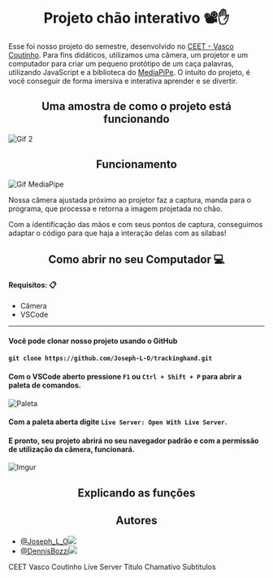 <h1 align="center"> Projeto chão interativo 📽✋</h1>

Esse foi nosso projeto do semestre, desenvolvido no [CEET - Vasco Coutinho](https://www.instagram.com/ceetvasco/).
Para fins didáticos, utilizamos uma câmera, um projetor e um computador para criar um pequeno
protótipo de um caça palavras, utilizando JavaScript e a biblioteca do [MediaPiPe](https://mediapipe.dev/). O intuito do projeto, é você conseguir de forma imersiva e interativa
aprender e se divertir.

<h2 align="center"> Uma amostra de como o projeto está funcionando</h2>

![Gif 2](https://lh3.googleusercontent.com/u/0/drive-viewer/AFDK6gP2JnnWEqYdp2m7AKBx9GP2oAfXnu_MDLnUgvexcc8ZP3yXMzHSvslStvBNlkn07m0fJ_p49-g3lJyOKJ_UCUPvurbJbA=w1366-h615) 

<h2 align="center"> Funcionamento </h2>

![Gif MediaPipe](https://lh3.googleusercontent.com/u/0/drive-viewer/AFDK6gPmuBlvEnK8URGyUh_aIJPysxLel-82EfI4q5Ze0Tdc5CPu3g4znH0pH86ZIhjU-r8Ta1tGK9ezxXD_bvrMXVRXEGL_iw=w1366-h615) 

Nossa câmera ajustada próximo ao projetor faz a captura, manda para o programa, que processa e retorna a imagem projetada no chão.

Com a identificação das mãos e com seus pontos de captura, conseguimos adaptar o código para que haja a interação delas com as sílabas!

<h2 align="center">  Como abrir no seu Computador 💻 </h2>

#### Requisitos: 📋
- Câmera
- VSCode
---

#### Você pode clonar nosso projeto usando o GitHub
#### `git clone https://github.com/Joseph-L-O/trackinghand.git`

#### Com o VSCode aberto pressione `F1` ou `Ctrl + Shift + P` para abrir a paleta de comandos.

![Paleta](https://lh3.googleusercontent.com/u/0/drive-viewer/AFDK6gObv_Mg_f0ZVKUXCSKqA80-e8D48uVrP4a9rqpjFGoQynSR4jDeJ8Ffa3_HM0gcxuUd7qwIciy2Asm_1xNxgbNIcfMv=w1920-h904-iv1)


#### Com a paleta aberta digite `Live Server: Open With Live Server`.

#### E pronto, seu projeto abrirá no seu navegador padrão e com a permissão de utilização da câmera, funcionará.

![Imgur](https://i.imgur.com/0EB65k4.gif)

<h2 align="center">  Explicando as funções </h2>



<h2 align="center">  Autores </h2>

- [@Joseph_L_O](https://www.github.com/joseph-l-o)![](https://images.weserv.nl/?url=avatars.githubusercontent.com/u/74804074&v=4&h=100&w=100&fit=cover&mask=circle) 
- [@DennisBozzi](https://github.com/DennisBozzi/)![](https://images.weserv.nl/?url=avatars.githubusercontent.com/u/98779786&v=4&h=100&w=100&fit=cover&mask=circle)


CEET Vasco Coutinho
Live Server
Titulo Chamativo
Subtitulos

